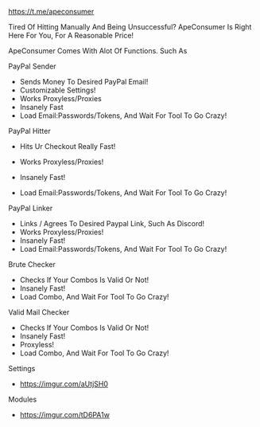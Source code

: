 https://t.me/apeconsumer

Tired Of Hitting Manually And Being Unsuccessful? ApeConsumer Is Right Here For You, For A Reasonable Price!

ApeConsumer Comes With Alot Of Functions. Such As 

PayPal Sender

- Sends Money To Desired PayPal Email!
- Customizable Settings!
- Works Proxyless/Proxies
- Insanely Fast
- Load Email:Passwords/Tokens, And Wait For Tool To Go Crazy!

 PayPal Hitter

- Hits Ur Checkout Really Fast!

- Works Proxyless/Proxies!
- Insanely Fast!
- Load Email:Passwords/Tokens, And Wait For Tool To Go Crazy!

PayPal Linker

- Links / Agrees To Desired Paypal Link, Such As Discord!
- Works Proxyless/Proxies!
- Insanely Fast!
- Load Email:Passwords/Tokens, And Wait For Tool To Go Crazy!

Brute Checker 

- Checks If Your Combos Is Valid Or Not!
- Insanely Fast!
- Load Combo, And Wait For Tool To Go Crazy!

Valid Mail Checker

- Checks If Your Combos Is Valid Or Not!
- Insanely Fast!
- Proxyless!
- Load Combo, And Wait For Tool To Go Crazy!

Settings
- https://imgur.com/aUtjSH0

Modules
- https://imgur.com/tD6PA1w
